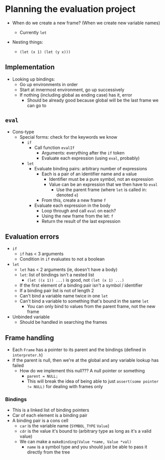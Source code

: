 # Planning the evaluation project

* When do we create a new frame? (When we create new variable names)
  * Currently `let`

* Nesting things:
  * `(let (x 1) (let (y x)))`


## Implementation

* Looking up bindings:
  * Go up environments in order
  * Start at innermost environment, go up successively
  * If nothing (including global as ending case) has it, error
    * Should be already good because global will be the last frame we can go to


## `eval`

* Cons-type
  * Special forms: check for the keywords we know
    * `if`
      * Call function `evalIf`
        * Arguments: everything after the `if` token
        * Evaluate each expression (using `eval`, probably) 
    * `let`
      * Evaluate binding pairs: arbitrary number of expressions
        * Each is a pair of an identifier name and a value
          * Identifier must be a pure symbol, not an expression
          * Value can be an expression that we then have to `eval`
            * Use the parent frame (where `let` is called in: denoted `e`)
        * From this, create a new frame `f`
      * Evaluate each expression in the body
        * Loop through and call `eval` on each?
        * Using the new frame from the let: `f`
        * Return the result of the last expression

## Evaluation errors

* `if`
  * `if` has < 3 arguments
  * Condition in `if` evaluates to not a boolean
* `let`
  * `let` has < 2 arguments (ie, doesn't have a body)
  * `let`: list of bindings isn't a nested list
    * `(let ((x 1)) ...)` is good, not `(let (x 1) ...)`
  * If the first element of a binding pair isn't a symbol / identifier
  * If a binding pair list is not of length 2
  * Can't bind a variable name twice in one `let`
  * Can't bind a variable to something that's bound in the same `let`
    * You can only bind to values from the parent frame, not the new frame
* Unbinded variable
  * Should be handled in searching the frames

## Frame handling

* Each `Frame` has a pointer to its parent and the bindings (defined in `interpreter.h`)
* If the parent is null, then we're at the global and any variable lookup has failed
  * How do we implement this null??? A null pointer or something
    * `parent = NULL;`
    * This will break the idea of being able to just `assert(some pointer != NULL)` for dealing with frames only

### Bindings

* This is a linked list of binding pointers
* Car of each element is a binding pair
* A binding pair is a cons cell
  * `car` is the variable name (`SYMBOL_TYPE` `Value`)
  * `cdr` is the value it's bound to (arbitrary type as long as it's a valid value)
  * We can make a `makeBinding(Value *name, Value *val)`
    * `name` is a symbol type and you should just be able to pass it directly from the tree